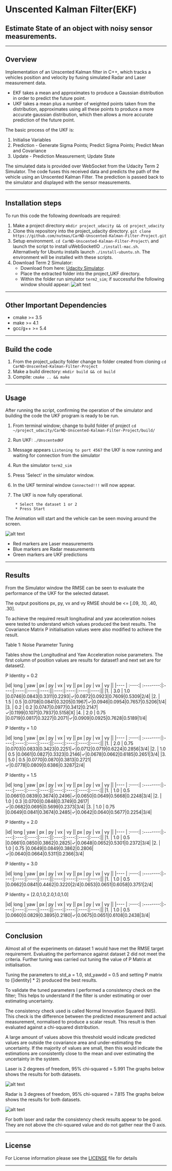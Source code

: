 # Unscented Kalman Filter(EKF)
## Estimate State of an object with noisy sensor measurements.

---

[//]: # (Image References)

[image1]: ./support/SimulatorStartup.png "Simulator Startup Window"
[image2]: ./support/EKFRunning.png " Simulator Results"
[image3]: ./support/LaserNIS_Graph.png " Dataset 1 Results"
[image4]: ./support/RadarNIS_Graph.png " Dataset 2 Results"


## Overview
Implementation of an Unscented Kalman filter in C++, which tracks a vehicles position and velocity by fusing simulated Radar and Laser measurement data. 

* EKF takes a mean and approximates to produce a Gaussian distribution in order to predict the future point.
* UKF takes a mean plus a number of weighted points taken from the distribution, approximates using all these points to produce a more accurate gaussian distribution, which then allows a more accurate prediction of the future point.

The basic process of the UKF is:

1. Initialise Variables 
2. Prediction - Generate Sigma Points; Predict Sigma Points; Predict Mean and Covariance 
3. Update - Prediction Measurement; Update State 


The simulated data is provided over WebSocket from the Udacity Term 2 Simulator. The code fuses this received data and predicts the path of the vehicle using an Unscented Kalman Filter. The prediction is passed back to the simulator and displayed with the sensor measurements.

---

## Installation steps

To run this code the following downloads are required:

1. Make a project directory `mkdir project_udacity && cd project_udacity`
2. Clone this repository into the project_udacity directory. `git clone https://github.com/nutmas/CarND-Unscented-Kalman-Filter-Project.git`
3. Setup environment. `cd CarND-Unscented-Kalman-Filter-Project\` and launch the script to install uWebSocketIO `./install-mac.sh`. Alternatively for Ubuntu installs launch `./install-ubuntu.sh`. The environment will be installed with these scripts.
4. Download Term 2 Simulator: 
      * Download from here: [Udacity Simulator](https://github.com/udacity/self-driving-car-sim/releases).
      * Place the extracted folder into the project_UKF directory. 
      * Within the folder run simulator `term2_sim`; if successful the following window should appear:
      ![alt text][image1]

---

## Other Important Dependencies

* cmake >= 3.5
* make >= 4.1 
* gcc/g++ >= 5.4

---

## Build the code

1. From the project_udacity folder change to folder created from cloning `cd CarND-Unscented-Kalman-Filter-Project`
2. Make a build directory: `mkdir build && cd build`
3. Compile: `cmake .. && make` 

---

## Usage

After running the script, confirming the operation of the simulator and building the code the UKF program is ready to be run.

1. From terminal window; change to build folder of project `cd ~/project_udacity/CarND-Unscented-Kalman-Filter-Project/build/`
2. Run UKF: `./UnscentedKF `
3. Message appears `Listening to port 4567` the UKF is now running and waiting for connection from the simulator
4. Run the simulator `term2_sim`
5. Press 'Select' in the simulator window.
6. In the UKF terminal window `Connected!!!` will now appear.
7. The UKF is now fully operational.

        * Select the dataset 1 or 2
        * Press Start

The Animation will start and the vehicle can be seen moving around the screen.

![alt text][image2]

* Red markers are Laser measurements
* Blue markers are Radar measurements
* Green markers are UKF predictions

---

## Results

From the Simulator window the RMSE can be seen to evaluate the performance of the UKF for the selected dataset. 

The output positions px, py, vx and vy RMSE should be <= [.09, .10, .40, .30].

To achieve the required result longitudinal and yaw acceleration noises were tested to understand which values produced the best results. The Covariance Matrix P initialisation values were also modified to achieve the result.

Table 1: Noise Parameter Tuning

Tables show the Longitudinal and Yaw Acceleration noise parameters.
The first column of position values are results for dataset1 and next set are for dataset2.

P Identity = 0.2

|id| long | yaw |  px  |  py  |  vx  |  vy  ||  px  |  py  |  vx  |  vy  ||
|---- | :----:| :--------:|:----:|:----:|:----:|:----:||:----:|:----:|:----:|:----:||
|1.   | 3.0   | 1.0       |0.0746|0.0843|0.3311|0.2293|✓|0.0872|0.0923|0.7609|0.5309|2/4|
|2.   | 1.5   | 0.5       |0.0708|0.0841|0.3205|0.1967|✓|0.0946|0.0954|0.7657|0.5206|1/4|
|3.   | 0.2   | 0.2       |0.0747|0.0977|0.3412|0.2147|✓|0.1199|0.1071|0.7937|0.5158|X|
|4.   | 2.0   | 0.75      |0.0719|0.0817|0.3227|0.2071|✓|0.0909|0.0925|0.7628|0.5189|1/4|

P Identity = 1.0

|id| long | yaw |  px  |  py  |  vx  |  vy  ||  px  |  py  |  vx  |  vy  ||
|---- | :----:| :--------:|:----:|:----:|:----:|:----:||:----:|:----:|:----:|:----:||
|1.   | 2.0   | 0.75      |0.0703|0.0833|0.3423|0.2251|✓|0.0712|0.0719|0.6224|0.2856|3/4|
|2.   | 1.0   | 0.5       |0.0661|0.0827|0.3323|0.2146|✓|0.0678|0.0662|0.6185|0.2651|3/4|
|3.   | 5.0   | 0.5       |0.0770|0.0870|0.3813|0.2721|✓|0.0778|0.0809|0.6386|0.3287|2/4|

P Identity = 1.5

|id| long | yaw |  px  |  py  |  vx  |  vy  ||  px  |  py  |  vx  |  vy  ||
|---- | :----:| :--------:|:----:|:----:|:----:|:----:||:----:|:----:|:----:|:----:||
|1.   | 1.0   | 0.5       |0.0661|0.0839|0.3674|0.2496|✓|0.0650|0.0649|0.5668|0.2248|3/4|
|2.   | 1.0   | 0.3       |0.0700|0.0848|0.3749|0.2617|✓|0.0682|0.0695|0.5699|0.2373|3/4|
|3.   | 1.0   | 0.75      |0.0649|0.0841|0.3674|0.2485|✓|0.0642|0.0640|0.5677|0.2254|3/4|

P Identity = 2.0

|id| long | yaw |  px  |  py  |  vx  |  vy  ||  px  |  py  |  vx  |  vy  ||
|---- | :----:| :--------:|:----:|:----:|:----:|:----:||:----:|:----:|:----:|:----:||
|1.   | 1.0   | 0.5       |0.0661|0.0850|0.3862|0.2825|✓|0.0648|0.0652|0.5301|0.2372|3/4|
|2.   | 1.0   | 0.75      |0.0649|0.0849|0.3862|0.2806|✓|0.0640|0.0664|0.5311|0.2366|3/4|

P Identity = 3.0

|id| long | yaw |  px  |  py  |  vx  |  vy  ||  px  |  py  |  vx  |  vy  ||
|---- | :----:| :--------:|:----:|:----:|:----:|:----:||:----:|:----:|:----:|:----:||
|1.   | 1.0   | 0.5       |0.0662|0.0841|0.4462|0.3220|2/4|0.0653|0.0651|0.6058|0.3751|2/4|

P Identity = [2.0,1.0,2.0,1.0,1.0]

|id| long | yaw |  px  |  py  |  vx  |  vy  ||  px  |  py  |  vx  |  vy  ||
|---- | :----:| :--------:|:----:|:----:|:----:|:----:||:----:|:----:|:----:|:----:||
|1.   | 1.0   | 0.5       |0.0660|0.0829|0.3895|0.2180|✓|0.0675|0.0651|0.6108|0.2438|3/4|

---

## Conclusion

Almost all of the experiments on dataset 1 would have met the RMSE target requirement. 
Evaluating the performance against dataset 2 did not meet the criteria. Further tuning was carried out tuning the value of P Matrix at initialisation.

Tuning the parameters to std_a = 1.0, std_yawdd = 0.5 and setting P matrix to ([identity] * 2) produced the best results.

To validate the tuned parameters I performed a consistency check on the filter; This helps to understand if the filter is under estimating or over estimating uncertainty. 

The consistency check used is called Normal Innovation Squared (NIS).
This check is the difference between the predicted measurement and actual measurement, normalised to produce a scalar result. This result is then evaluated against a chi-squared distribution.

A large amount of values above this threshold would indicate predicted values are outside the covariance area and under-estimating the uncertainty. If the majority of values are small, then this would indicate the estimations are consistently close to the mean and over estimating the uncertainty in the system.

Laser is 2 degrees of freedom, 95% chi-squared = 5.991
The graphs below shows the results for both datasets.

![alt text][image3]

Radar is 3 degrees of freedom, 95% chi-squared = 7.815
The graphs below shows the results for both datasets.

![alt text][image4]

For both laser and radar the consistency check results appear to be good. They are not above the chi-squared value and do not gather near the 0 axis.


---

## License

For License information please see the [LICENSE](./LICENSE) file for details

---

